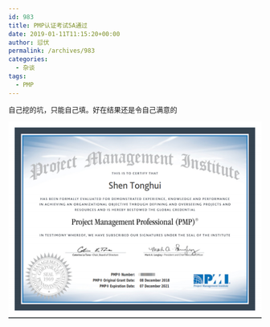 ```yaml
---
id: 983
title: PMP认证考试5A通过
date: 2019-01-11T11:15:20+00:00
author: 愆伏
permalink: /archives/983
categories:
  - 杂谈
tags:
  - PMP
---
```


自己挖的坑，只能自己填。好在结果还是令自己满意的

![PMP](/wp-content/uploads/2019/01/pmp-licence.png)


